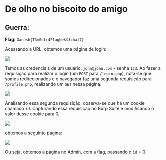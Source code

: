 # De olho no biscoito do amigo

## Guerra:

**Flag:** `Ganesh{T3m0utr4FlagNe$$3chal7}`

Acessando a URL, obtemos uma página de login:

![](https://i.imgur.com/AeFmaZ3.png)

Temos as credenciais de um usuário: `john@john.com` - senha `123`. Ao fazer a requisição para realizar o login \(um `POST` para `/login.php`\), nota-se que somos redirecionados e o navegador faz uma segunda requisição para `/profile.php`, realizando um `GET` nessa página.

![](https://i.imgur.com/X5MY43v.png)

Analisando essa segunda requisição, observa-se que há um cookie chamado `id`. Capturando essa requisição no Burp Suite e modificando o valor desse cookie para 0,

![](https://i.imgur.com/WWbc07m.png)

obtemos a seguinte página:

![](https://i.imgur.com/6IZ8Dja.png)

Ou seja, obtemos a página no Admin, com a flag, passando o `id` = 0.

